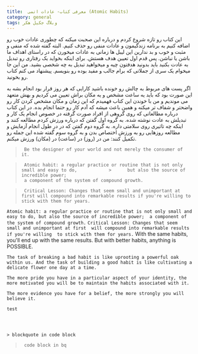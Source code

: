 ```yaml
---
title:  معرفی کتاب- عادات اتمی (Atomic Habits) 
category: general
tags: وبلاگ جکیل هکر
---
```


این کتاب رو تازه شروع کردم و درباره این صحبت میکنه که چطوری عادات خوب رو اضافه کنیم به برنامه زندگیمون و عادات منفی رو حذف کنیم. البته گفته شده که منفی و مثبت و خوب و بد ندارین این لیبل ها زمانی به عادات میخورن که در راستای اهداف ما باشن یا نباشن. پس قدم اول تعیین هدف هستش. برای اینکه بخواید یک رفتاری رو تبدیل به عادت بکنید باید بدونید هدفتون چیه و میخواهید تبدیل به چه شخصی بشید. من این جا میخوام یک سری از جملاتی که برام جالب و مفید بوده رو بنویسم. پیشنهاد می کنم کتاب رو بخونید.

اگر پست های مربوط به چالش رو خونده باشید کارایی که هر روز قرار بود انجام بشه به این صورت بود که باید یه ساعت مشخص و یه مکان براش تعیین می کردیم و بهش متعهد می موندیم و من با خوندن این کتاب فهمیدم که این زمان و مکان مشخص کردن کار رو واضحتر و شفاف تر میکنه و همین باعث میشه که آدم کار رو حتما انجام بده. در این کتاب درباره مطالعاتی که روی گروهی از افراد صورت گرفته در خصوص انجام یک کار و تبدیلش به عادت نوشته شده. به گروه اول گفتن که درباره ورزش کردم مطالعه کنند و اینکه چه تاثیری روی سلامتی داره. به گروه دوم گفتن که در در طول انجام آزمایش و مطالعه روزهایی رو به ورزش اختصاص بدن و به گروه سوم گفته شده این جمله رو تکمیل کنند: من در (روز) در (ساعت) در (مکان) ورزش میکنم.




>      Be the designer of your world and not merely the consumer of it.

>      Atomic habit: a regular practice or routine that is not only small and easy to do,            >      but also the source of incredible power;
>      a component of the system of compound growth.

>      Critical Lesson: Changes that seem small and unimportant at first will compound into remarkable results if you're willing to stick with them for years.



`
       Atomic habit: a regular practice or routine that is not only small and easy to do,
       but also the source of incredible power; 
       a component of the system of compound growth.
`
`
    Critical Lesson: Changes that seem small and unimportant at first 
    will compound into remarkable results if you're willing 
    to stick with them for years.
`
    With the same habits, you'll end up with the same results. But with better habits, anything is POSSIBLE.


    The task of breaking a bad habit is like uprooting a powerful oak within us. And the task of building a good habit is like cultivating a delicate flower one day at a time.

    The more pride you have in a particular aspect of your identity, the more motivated you will be to maintain the habits associated with it.

    The more evidence you have for a belief, the more strongly you will believe it.

    test




    > blockquote in code block

>      code block in bq

















